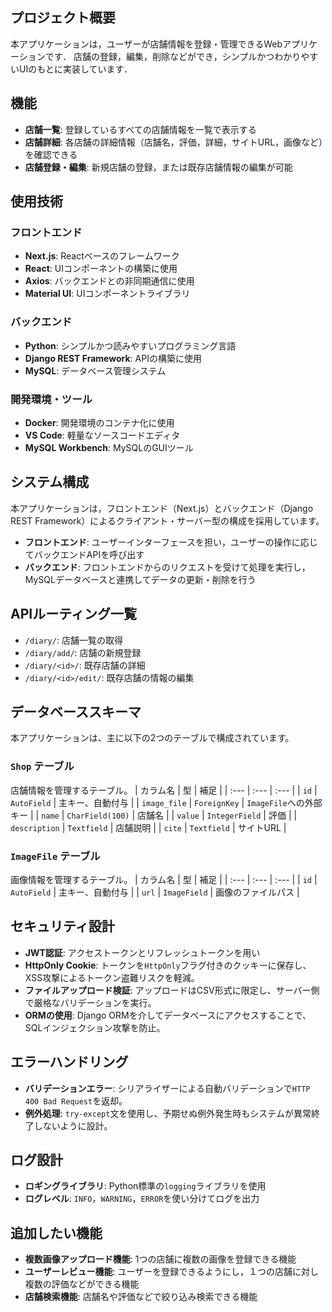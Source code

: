     

## プロジェクト概要

本アプリケーションは，ユーザーが店舗情報を登録・管理できるWebアプリケーションです．
店舗の登録，編集，削除などができ，シンプルかつわかりやすいUIのもとに実装しています．


## 機能

* **店舗一覧**: 登録しているすべての店舗情報を一覧で表示する
* **店舗詳細**: 各店舗の詳細情報（店舗名，評価，詳細，サイトURL，画像など）を確認できる
* **店舗登録・編集**: 新規店舗の登録，または既存店舗情報の編集が可能


## 使用技術

### フロントエンド
* **Next.js**: Reactベースのフレームワーク
* **React**: UIコンポーネントの構築に使用
* **Axios**: バックエンドとの非同期通信に使用
* **Material UI**: UIコンポーネントライブラリ

### バックエンド
* **Python**: シンプルかつ読みやすいプログラミング言語
* **Django REST Framework**: APIの構築に使用
* **MySQL**: データベース管理システム

### 開発環境・ツール
* **Docker**: 開発環境のコンテナ化に使用
* **VS Code**: 軽量なソースコードエディタ
* **MySQL Workbench**: MySQLのGUIツール


## システム構成

本アプリケーションは，フロントエンド（Next.js）とバックエンド（Django REST Framework）によるクライアント・サーバー型の構成を採用しています。

* **フロントエンド**: ユーザーインターフェースを担い，ユーザーの操作に応じてバックエンドAPIを呼び出す
* **バックエンド**: フロントエンドからのリクエストを受けて処理を実行し，MySQLデータベースと連携してデータの更新・削除を行う


## APIルーティング一覧

* `/diary/`: 店舗一覧の取得
* `/diary/add/`: 店舗の新規登録
* `/diary/<id>/`: 既存店舗の詳細
* `/diary/<id>/edit/`: 既存店舗の情報の編集


## データベーススキーマ

本アプリケーションは、主に以下の2つのテーブルで構成されています。

### `Shop` テーブル

店舗情報を管理するテーブル。
| カラム名 | 型 | 補足 |
| :--- | :--- | :--- |
| `id` | `AutoField` | 主キー、自動付与 |
| `image_file` | `ForeignKey` | `ImageFile`への外部キー |
| `name` | `CharField(100)` | 店舗名 |
| `value` | `IntegerField` | 評価 |
| `description` | `Textfield` | 店舗説明 |
| `cite` | `Textfield` | サイトURL |

### `ImageFile` テーブル

画像情報を管理するテーブル。
| カラム名 | 型 | 補足 |
| :--- | :--- | :--- |
| `id` | `AutoField` | 主キー、自動付与 |
| `url` | `ImageField` | 画像のファイルパス |

## セキュリティ設計

* **JWT認証**: アクセストークンとリフレッシュトークンを用い
* **HttpOnly Cookie**: トークンを`HttpOnly`フラグ付きのクッキーに保存し、XSS攻撃によるトークン盗難リスクを軽減。
* **ファイルアップロード検証**: アップロードはCSV形式に限定し、サーバー側で厳格なバリデーションを実行。
* **ORMの使用**: Django ORMを介してデータベースにアクセスすることで、SQLインジェクション攻撃を防止。


## エラーハンドリング

* **バリデーションエラー**: シリアライザーによる自動バリデーションで`HTTP 400 Bad Request`を返却。
* **例外処理**: `try-except`文を使用し、予期せぬ例外発生時もシステムが異常終了しないように設計。


## ログ設計

* **ロギングライブラリ**: Python標準の`logging`ライブラリを使用
* **ログレベル**: `INFO`，`WARNING`，`ERROR`を使い分けてログを出力


## 追加したい機能

* **複数画像アップロード機能**: 1つの店舗に複数の画像を登録できる機能
* **ユーザーレビュー機能**: ユーザーを登録できるようにし，１つの店舗に対し複数の評価などができる機能
* **店舗検索機能**: 店舗名や評価などで絞り込み検索できる機能
